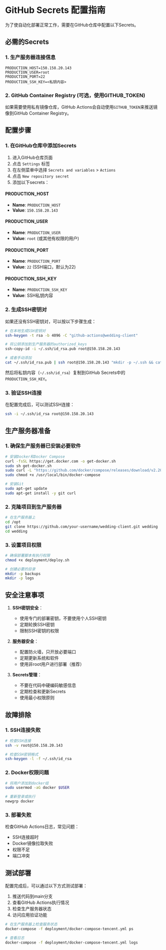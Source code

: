 # GitHub Secrets 配置指南

为了使自动化部署正常工作，需要在GitHub仓库中配置以下Secrets。

## 必需的Secrets

### 1. 生产服务器连接信息

```
PRODUCTION_HOST=150.158.20.143
PRODUCTION_USER=root
PRODUCTION_PORT=22
PRODUCTION_SSH_KEY=<私钥内容>
```

### 2. GitHub Container Registry (可选，使用GITHUB_TOKEN)

如果需要使用私有镜像仓库，GitHub Actions会自动使用`GITHUB_TOKEN`来推送镜像到GitHub Container Registry。

## 配置步骤

### 1. 在GitHub仓库中添加Secrets

1. 进入GitHub仓库页面
2. 点击 `Settings` 标签
3. 在左侧菜单中选择 `Secrets and variables` > `Actions`
4. 点击 `New repository secret`
5. 添加以下secrets：

#### PRODUCTION_HOST
- **Name**: `PRODUCTION_HOST`
- **Value**: `150.158.20.143`

#### PRODUCTION_USER
- **Name**: `PRODUCTION_USER`
- **Value**: `root` (或其他有权限的用户)

#### PRODUCTION_PORT
- **Name**: `PRODUCTION_PORT`
- **Value**: `22` (SSH端口，默认为22)

#### PRODUCTION_SSH_KEY
- **Name**: `PRODUCTION_SSH_KEY`
- **Value**: SSH私钥内容

### 2. 生成SSH密钥对

如果还没有SSH密钥对，可以按以下步骤生成：

```bash
# 在本地生成SSH密钥对
ssh-keygen -t rsa -b 4096 -C "github-actions@wedding-client"

# 将公钥添加到生产服务器的authorized_keys
ssh-copy-id -i ~/.ssh/id_rsa.pub root@150.158.20.143

# 或者手动添加
cat ~/.ssh/id_rsa.pub | ssh root@150.158.20.143 "mkdir -p ~/.ssh && cat >> ~/.ssh/authorized_keys"
```

然后将私钥内容（`~/.ssh/id_rsa`）复制到GitHub Secrets中的`PRODUCTION_SSH_KEY`。

### 3. 验证SSH连接

在配置完成后，可以测试SSH连接：

```bash
ssh -i ~/.ssh/id_rsa root@150.158.20.143
```

## 生产服务器准备

### 1. 确保生产服务器已安装必要软件

```bash
# 安装Docker和Docker Compose
curl -fsSL https://get.docker.com -o get-docker.sh
sudo sh get-docker.sh
sudo curl -L "https://github.com/docker/compose/releases/download/v2.20.0/docker-compose-$(uname -s)-$(uname -m)" -o /usr/local/bin/docker-compose
sudo chmod +x /usr/local/bin/docker-compose

# 安装Git
sudo apt-get update
sudo apt-get install -y git curl
```

### 2. 克隆项目到生产服务器

```bash
# 在生产服务器上
cd /opt
git clone https://github.com/your-username/wedding-client.git wedding
cd wedding
```

### 3. 设置项目权限

```bash
# 确保部署脚本有执行权限
chmod +x deployment/deploy.sh

# 创建必要的目录
mkdir -p backups
mkdir -p logs
```

## 安全注意事项

1. **SSH密钥安全**：
   - 使用专门的部署密钥，不要使用个人SSH密钥
   - 定期轮换SSH密钥
   - 限制SSH密钥的权限

2. **服务器安全**：
   - 配置防火墙，只开放必要端口
   - 定期更新系统和软件
   - 使用非root用户进行部署（推荐）

3. **Secrets管理**：
   - 不要在代码中硬编码敏感信息
   - 定期检查和更新Secrets
   - 使用最小权限原则

## 故障排除

### 1. SSH连接失败

```bash
# 检查SSH连接
ssh -v root@150.158.20.143

# 检查SSH密钥格式
ssh-keygen -l -f ~/.ssh/id_rsa
```

### 2. Docker权限问题

```bash
# 将用户添加到docker组
sudo usermod -aG docker $USER

# 重新登录或执行
newgrp docker
```

### 3. 部署失败

检查GitHub Actions日志，常见问题：
- SSH连接超时
- Docker镜像拉取失败
- 权限不足
- 端口冲突

## 测试部署

配置完成后，可以通过以下方式测试部署：

1. 推送代码到main分支
2. 查看GitHub Actions执行情况
3. 检查生产服务器状态
4. 访问应用验证功能

```bash
# 在生产服务器上检查服务状态
docker-compose -f deployment/docker-compose-tencent.yml ps

# 查看日志
docker-compose -f deployment/docker-compose-tencent.yml logs
```